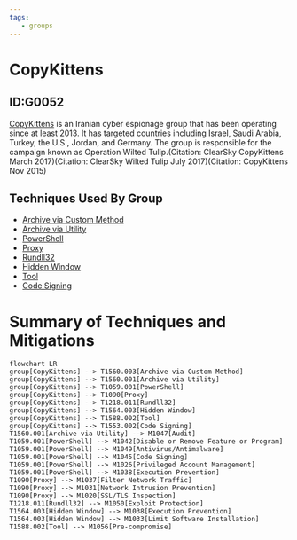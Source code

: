 ```yaml
---
tags:
   - groups
---
```

# CopyKittens
## ID:G0052
[CopyKittens](/mitre/groups/G0052) is an Iranian cyber espionage group that has been operating since at least 2013. It has targeted countries including Israel, Saudi Arabia, Turkey, the U.S., Jordan, and Germany. The group is responsible for the campaign known as Operation Wilted Tulip.(Citation: ClearSky CopyKittens March 2017)(Citation: ClearSky Wilted Tulip July 2017)(Citation: CopyKittens Nov 2015)
## Techniques Used By Group
* [Archive via Custom Method](techniques/T1560/003)
* [Archive via Utility](techniques/T1560/001)
* [PowerShell](techniques/T1059/001)
* [Proxy](techniques/T1090)
* [Rundll32](techniques/T1218/011)
* [Hidden Window](techniques/T1564/003)
* [Tool](techniques/T1588/002)
* [Code Signing](techniques/T1553/002)

# Summary of Techniques and Mitigations
```mermaid
flowchart LR
group[CopyKittens] --> T1560.003[Archive via Custom Method]
group[CopyKittens] --> T1560.001[Archive via Utility]
group[CopyKittens] --> T1059.001[PowerShell]
group[CopyKittens] --> T1090[Proxy]
group[CopyKittens] --> T1218.011[Rundll32]
group[CopyKittens] --> T1564.003[Hidden Window]
group[CopyKittens] --> T1588.002[Tool]
group[CopyKittens] --> T1553.002[Code Signing]
T1560.001[Archive via Utility] --> M1047[Audit]
T1059.001[PowerShell] --> M1042[Disable or Remove Feature or Program]
T1059.001[PowerShell] --> M1049[Antivirus/Antimalware]
T1059.001[PowerShell] --> M1045[Code Signing]
T1059.001[PowerShell] --> M1026[Privileged Account Management]
T1059.001[PowerShell] --> M1038[Execution Prevention]
T1090[Proxy] --> M1037[Filter Network Traffic]
T1090[Proxy] --> M1031[Network Intrusion Prevention]
T1090[Proxy] --> M1020[SSL/TLS Inspection]
T1218.011[Rundll32] --> M1050[Exploit Protection]
T1564.003[Hidden Window] --> M1038[Execution Prevention]
T1564.003[Hidden Window] --> M1033[Limit Software Installation]
T1588.002[Tool] --> M1056[Pre-compromise]
```
